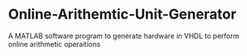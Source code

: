 # Online-Arithemtic-Unit-Generator
A MATLAB software program to generate hardware in VHDL to perform online arithmetic operaitions 
